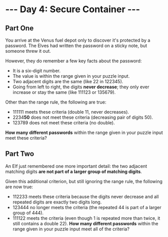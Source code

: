# --- Day 4: Secure Container ---

## Part One

You arrive at the Venus fuel depot only to discover it's protected by a password. The Elves had written the password on a sticky note, but someone threw it out.

However, they do remember a few key facts about the password:

- It is a six-digit number.
- The value is within the range given in your puzzle input.
- Two adjacent digits are the same (like 22 in 122345).
- Going from left to right, the digits **never decrease**; they only ever increase or stay the same (like 111123 or 135679).

Other than the range rule, the following are true:

- 111111 meets these criteria (double 11, never decreases).
- 2234**50** does not meet these criteria (decreasing pair of digits 50).
- 123789 does not meet these criteria (no double).

**How many different passwords** within the range given in your puzzle input meet these criteria?

## Part Two

An Elf just remembered one more important detail: the two adjacent matching digits **are not part of a larger group of matching digits**.

Given this additional criterion, but still ignoring the range rule, the following are now true:

- 112233 meets these criteria because the digits never decrease and all repeated digits are exactly two digits long.
- 123444 no longer meets the criteria (the repeated 44 is part of a larger group of 444).
- 111122 meets the criteria (even though 1 is repeated more than twice, it still contains a double 22).
**How many different passwords** within the range given in your puzzle input meet all of the criteria?
